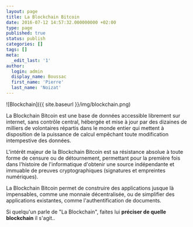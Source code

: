 ```yaml
---
layout: page
title: La Blockchain Bitcoin
date: 2016-07-12 14:57:32.000000000 +02:00
type: page
published: true
status: publish
categories: []
tags: []
meta:
  _edit_last: '1'
author:
  login: admin
  display_name: Boussac
  first_name: 'Pierre'
  last_name: 'Noizat'
---
```


![Blockchain]({{ site.baseurl }}/img/blockchain.png)

La Blockchain Bitcoin est une base de données accessible librement sur internet, sans contrôle central, hébergée et mise à jour par des dizaines de milliers de volontaires répartis dans le monde entier qui mettent à disposition de la puissance de calcul empêchant toute modification intempestive des données.

L'intérêt majeur de la Blockchain Bitcoin est sa résistance absolue à toute forme de censure ou de détournement, permettant pour la première fois dans l'histoire de l'informatique d'obtenir une source indépendante et immuable de preuves cryptographiques (signatures et empreintes numériques).

La Blockchain Bitcoin permet de construire des applications jusque là impensables, comme une monnaie décentralisée, ou de simplifier des applications existantes, comme l'authentification de documents.

Si quelqu'un parle de "La Blockchain", faites lui **préciser de quelle blockchain** il s'agit..
